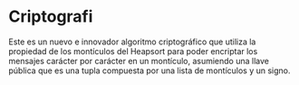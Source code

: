 # Criptografi

Este es un nuevo e innovador algoritmo criptográfico que utiliza la propiedad de los montículos del Heapsort para poder encriptar los mensajes carácter por carácter en un montículo, asumiendo una llave pública que es una tupla compuesta por una lista de montículos y un signo. 
